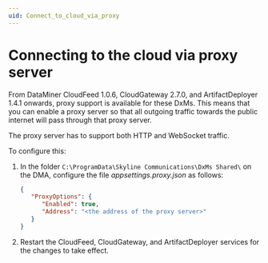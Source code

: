 ```yaml
---
uid: Connect_to_cloud_via_proxy
---
```


# Connecting to the cloud via proxy server

From DataMiner CloudFeed 1.0.6, CloudGateway 2.7.0, and ArtifactDeployer 1.4.1 onwards, proxy support is available for these DxMs. This means that you can enable a proxy server so that all outgoing traffic towards the public internet will pass through that proxy server.

The proxy server has to support both HTTP and WebSocket traffic.

To configure this:

1. In the folder `C:\ProgramData\Skyline Communications\DxMs Shared\` on the DMA, configure the file *appsettings.proxy.json* as follows:

   ```json
   {
      "ProxyOptions": {
         "Enabled": true,
         "Address": "<the address of the proxy server>"
      }
   }
   ```

1. Restart the CloudFeed, CloudGateway, and ArtifactDeployer services for the changes to take effect.
